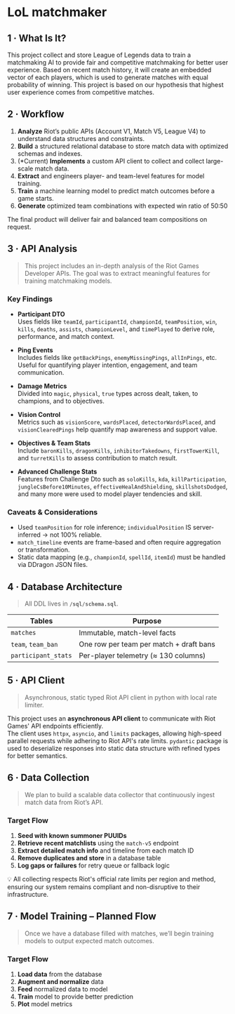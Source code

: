 # LoL matchmaker


## 1 · What Is It?
This project collect and store League of Legends data to train a matchmaking AI to provide fair and competitive matchmaking for better user experience.
Based on recent match history, it will create an embedded vector of each players, which is used to generate matches with equal probability of winning.
This project is based on our hypothesis that highest user experience comes from competitive matches.

## 2 · Workflow

1. **Analyze** Riot’s public APIs (Account V1, Match V5, League V4) to understand data structures and constraints.
2. **Build** a structured relational database to store match data with optimized schemas and indexes.
3. (*Current) **Implements** a custom API client to collect and collect large-scale match data.
4. **Extract** and engineers player- and team-level features for model training.
5. **Train** a machine learning model to predict match outcomes before a game starts.
6. **Generate** optimized team combinations with expected win ratio of 50:50

The final product will deliver fair and balanced team compositions on request.

## 3 · API Analysis

> This project includes an in-depth analysis of the Riot Games Developer APIs. The goal was to extract meaningful features for training matchmaking models.

### Key Findings

- **Participant DTO**  
  Uses fields like `teamId`, `participantId`, `championId`, `teamPosition`, `win`, `kills`, `deaths`, `assists`, `championLevel`, and `timePlayed` to derive role, performance, and match context.

- **Ping Events**  
  Includes fields like `getBackPings`, `enemyMissingPings`, `allInPings`, etc. Useful for quantifying player intention, engagement, and team communication.

- **Damage Metrics**  
  Divided into `magic`, `physical`, `true` types across dealt, taken, to champions, and to objectives.

- **Vision Control**  
  Metrics such as `visionScore`, `wardsPlaced`, `detectorWardsPlaced`, and `visionClearedPings` help quantify map awareness and support value.

- **Objectives & Team Stats**  
  Include `baronKills`, `dragonKills`, `inhibitorTakedowns`, `firstTowerKill`, and `turretKills` to assess contribution to match result.

- **Advanced Challenge Stats**  
  Features from Challenge Dto such as `soloKills`, `kda`, `killParticipation`, `jungleCsBefore10Minutes`, `effectiveHealAndShielding`, `skillshotsDodged`, and many more were used to model player tendencies and skill.

### Caveats & Considerations

- Used `teamPosition` for role inference; `individualPosition` IS server-inferred → not 100% reliable.
- `match_timeline` events are frame-based and often require aggregation or transformation.
- Static data mapping (e.g., `championId`, `spellId`, `itemId`) must be handled via DDragon JSON files.

## 4 · Database Architecture

> All DDL lives in **`/sql/schema.sql`**.

| Tables | Purpose |
|--------|---------|
| `matches` | Immutable, match-level facts |
| `team`, `team_ban` | One row per team per match + draft bans |
| `participant_stats` | Per-player telemetry (≈ 130 columns) |

## 5 · API Client

> Asynchronous, static typed Riot API client in python with local rate limiter.

This project uses an **asynchronous API client** to communicate with Riot Games' API endpoints efficiently.  
The client uses `httpx`, `asyncio`, and `limits` packages, allowing high-speed parallel requests while adhering to Riot API's rate limits.
`pydantic` package is used to deserialize responses into static data structure with refined types for better semantics.

##  6 · Data Collection

> We plan to build a scalable data collector that continuously ingest match data from Riot’s API.

### Target Flow

1. **Seed with known summoner PUUIDs**
2. **Retrieve recent matchlists** using the `match-v5` endpoint
3. **Extract detailed match info** and timeline from each match ID
4. **Remove duplicates and store** in a database table
5. **Log gaps or failures** for retry queue or fallback logic

💡 All collecting respects Riot's official rate limits per region and method, ensuring our system remains compliant and non-disruptive to their infrastructure.

## 7 · Model Training – Planned Flow

> Once we have a database filled with matches, we’ll begin training models to output expected match outcomes.

### Target Flow

1. **Load data** from the database
2. **Augment and normalize** data
3. **Feed** normalized data to model
4. **Train** model to provide better prediction
5. **Plot** model metrics
